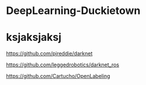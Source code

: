 # DeepLearning-Duckietown
# ksjaksjaksj


https://github.com/pjreddie/darknet

https://github.com/leggedrobotics/darknet_ros

https://github.com/Cartucho/OpenLabeling
